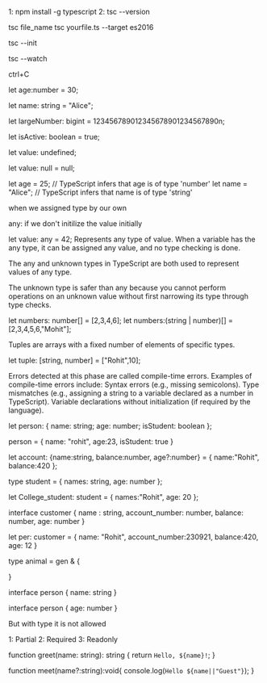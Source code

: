 <!-- Age example: 30 == Thirty -->
<!-- Number calculation result -->
<!-- Accessing property of an object -->


<!-- First we need to install Typescript compiler -->
1: npm install -g typescript
2: tsc --version

<!-- How to run TS file -->
tsc file_name
tsc yourfile.ts --target es2016

<!-- Intialize config file -->
tsc --init

<!-- run tsc -->

<!-- Every JS file will be valid TS -->
<!-- If there is an error in TS, still it will compile it and convert it into JS file -->
<!-- It will be on the user how to tackle it -->


<!-- watch mode -->
tsc --watch

<!-- How to quit it -->
ctrl+C


<!-- How to deal with number -->
let age:number = 30;

<!-- How to deal with string -->
let name: string = "Alice";

<!-- How to deal with bigint -->
let largeNumber: bigint = 123456789012345678901234567890n;

<!-- How to deal with boolean -->
let isActive: boolean = true;

<!-- How to deal with undefined -->
let value: undefined;

<!-- How to deal with null -->
let value: null = null;


<!-- Type Inference in TypeScript refers to the ability of the TypeScript compiler to automatically determine the type of a variable based on the value assigned to it. This means that even if you don't explicitly specify a type, TypeScript can infer the most appropriate type and apply it. -->

let age = 25;  // TypeScript infers that age is of type 'number'
let name = "Alice";  // TypeScript infers that name is of type 'string'


<!--  Explicit Type Annotations -->
when we assigned type by our own

<!-- Limitations of Type Inference -->
any: if we don't initilize the value initially

<!-- any -->
let value: any = 42;
Represents any type of value. When a variable has the any type, it can be assigned any value, and no type checking is done.


<!-- unknown -->
The any and unknown types in TypeScript are both used to represent values of any type.

The unknown type is safer than any because you cannot perform operations on an unknown value without first narrowing its type through type checks.


<!-- Non Primitive Data type -->

<!-- 1: Array -->
let numbers: number[] = [2,3,4,6];
let numbers:(string | number)[] = [2,3,4,5,6,"Mohit"];

<!-- 2: Tuples -->
Tuples are arrays with a fixed number of elements of specific types.

let tuple: [string, number] = ["Rohit",10];




<!--  Compile-time refers to the phase when the source code is translated into machine code or an intermediate format (e.g., bytecode). This is done by a compiler. -->


Errors detected at this phase are called compile-time errors.
Examples of compile-time errors include:
Syntax errors (e.g., missing semicolons).
Type mismatches (e.g., assigning a string to a variable declared as a number in TypeScript).
Variable declarations without initialization (if required by the language).



<!-- Runtime refers to the phase when the program is executed after it has been compiled (or interpreted). -->

<!-- Errors detected during this phase are called runtime errors.
Examples of runtime errors include:
Dividing by zero.
Accessing undefined variables or null references.
Running out of memory.
Examples of Runtime Activities:

Executing code instructions.
Handling user inputs.
Interacting with APIs or databases -->




<!--  Objects -->

let person: { name: string; age: number; isStudent: boolean };

person = {
    name: "rohit",
    age:23,
    isStudent: true
}


<!-- Inline -->
let account: {name:string, balance:number, age?:number} = {
    name:"Rohit",
    balance:420
};

<!-- Using Type Alises -->

type student = {
   names: string,
   age: number
};

let College_student: student = {
    names:"Rohit",
    age: 20
};


<!-- using interface -->


interface customer {
    name : string,
    account_number: number,
    balance: number,
    age: number 
}

let per: customer = {
    name: "Rohit",
    account_number:230921,
    balance:420,
    age: 12
}

<!-- extend with interface -->

<!-- type uses intersections (&) to combine multiple types. -->

type animal = gen & {

}


<!--  Declaration Merging -->
interface person {
    name: string
}

interface person {
    age: number
}

<!-- Above syntax is allowed -->

But with type it is not allowed

<!-- ? optional keyword
 -->


<!-- Nested Objects -->


<!-- Utility Types for Objects -->
1: Partial<Person>
2: Required<Person>
3: Readonly<Person>

<!-- Array of Objects -->


<!-- Function in JS -->


function greet(name: string): string {
    return `Hello, ${name}!`;
}

<!-- Optional Parameters ?-->
function meet(name?:string):void{
    console.log(`Hello ${name||"Guest"}`);
}

<!-- Default parameter -->





